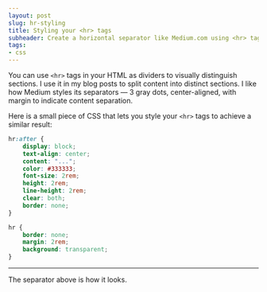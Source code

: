 ```yaml
---
layout: post
slug: hr-styling
title: Styling your <hr> tags
subheader: Create a horizontal separator like Medium.com using <hr> tags and some CSS.
tags:
- css
---
```


You can use `<hr>` tags in your HTML as dividers to visually distinguish sections. I use it in my blog posts to split content into distinct sections. I like how Medium styles its separators &mdash; 3 gray dots, center-aligned, with margin to indicate content separation.

Here is a small piece of CSS that lets you style your `<hr>` tags to achieve a similar result:

```css
hr:after {
    display: block;
    text-align: center;
    content: "...";
    color: #333333;
    font-size: 2rem;
    height: 2rem;
    line-height: 2rem;
    clear: both;
    border: none;
}

hr {
    border: none;
    margin: 2rem;
    background: transparent;
}
```

---

The separator above is how it looks.
